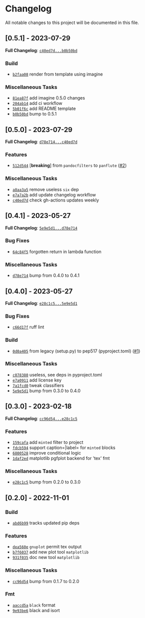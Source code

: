 # Changelog

All notable changes to this project will be documented in this file.

## [0.5.1] - 2023-07-29

**Full Changelog**: [`c40ed7d...b0b50bd`](https://github.com/andros21/imagine/compare/c40ed7da61aa516afcf8ed6756703db214975b9a...b0b50bdb8f4d447400069299ee588f105ce0841d)

### Build

- [`b2faa08`](https://github.com/andros21/imagine/commit/b2faa087558435a5ae4c8e4dad3327edc67a8cad) render from template using imagine

### Miscellaneous Tasks

- [`81ea87f`](https://github.com/andros21/imagine/commit/81ea87f1490e7a1328f8814f282aa2972fadfbb8) add imagine 0.5.0 changes
- [`204ab14`](https://github.com/andros21/imagine/commit/204ab14f1d7c698e1df435562198721e5bd9d69c) add ci workflow
- [`5b01f6c`](https://github.com/andros21/imagine/commit/5b01f6cfb7d69d9ef3b22d384731d6b5c3de9278) add README template
- [`b0b50bd`](https://github.com/andros21/imagine/commit/b0b50bdb8f4d447400069299ee588f105ce0841d) bump to 0.5.1

## [0.5.0] - 2023-07-29

**Full Changelog**: [`d78e714...c40ed7d`](https://github.com/andros21/imagine/compare/d78e714694abee2ed847b9885c2df65596a91740...c40ed7da61aa516afcf8ed6756703db214975b9a)

### Features

- [`512d544`](https://github.com/andros21/imagine/commit/512d54413c0c9a717d170c8dc35080ce579ad4f3) [**breaking**] from `pandocfilters` to `panflute` ([#2](https://github.com/andros21/imagine/issues/2))

### Miscellaneous Tasks

- [`a8aa3a5`](https://github.com/andros21/imagine/commit/a8aa3a59b886142fdfee4d731be642654d5abd39) remove useless `six` dep
- [`e7a7a2b`](https://github.com/andros21/imagine/commit/e7a7a2b4e9c2c1e7f3f0579f575fda6c09bdd636) add update changelog workflow
- [`c40ed7d`](https://github.com/andros21/imagine/commit/c40ed7da61aa516afcf8ed6756703db214975b9a) check gh-actions updates weekly

## [0.4.1] - 2023-05-27

**Full Changelog**: [`5e9e5d1...d78e714`](https://github.com/andros21/imagine/compare/5e9e5d10b6cf40b6b5ffed4ec9d44f53b35de149...d78e714694abee2ed847b9885c2df65596a91740)

### Bug Fixes

- [`64c84f5`](https://github.com/andros21/imagine/commit/64c84f54e3cd96c3dddc97eceeb559be8766313d) forgotten return in lambda function

### Miscellaneous Tasks

- [`d78e714`](https://github.com/andros21/imagine/commit/d78e714694abee2ed847b9885c2df65596a91740) bump from 0.4.0 to 0.4.1

## [0.4.0] - 2023-05-27

**Full Changelog**: [`e28c1c5...5e9e5d1`](https://github.com/andros21/imagine/compare/e28c1c5acbf9ff6333571b7b3a8bebd761621e78...5e9e5d10b6cf40b6b5ffed4ec9d44f53b35de149)

### Bug Fixes

- [`c66d17f`](https://github.com/andros21/imagine/commit/c66d17f43d5e5cc90c5bb88ca7329755b94f10cd) ruff lint

### Build

- [`0d0a405`](https://github.com/andros21/imagine/commit/0d0a405de07cc7366c93229fdd4cf829029a7907) from legacy (setup.py) to pep517 (pyproject.toml) ([#1](https://github.com/andros21/imagine/issues/1))

### Miscellaneous Tasks

- [`c078380`](https://github.com/andros21/imagine/commit/c0783806155883a6d412fd53c2494dc2ef05836d) useless, see deps in pyproject.toml
- [`e7a0911`](https://github.com/andros21/imagine/commit/e7a09112d4e496bcdb609108a9930d0d1db47654) add license key
- [`7a1fcd0`](https://github.com/andros21/imagine/commit/7a1fcd0890a9ee18ad65d56732912f256f82f2fb) tweak classifiers
- [`5e9e5d1`](https://github.com/andros21/imagine/commit/5e9e5d10b6cf40b6b5ffed4ec9d44f53b35de149) bump from 0.3.0 to 0.4.0

## [0.3.0] - 2023-02-18

**Full Changelog**: [`cc96d54...e28c1c5`](https://github.com/andros21/imagine/compare/cc96d54ff4df119182d60e0b51eb86ab9b5866b0...e28c1c5acbf9ff6333571b7b3a8bebd761621e78)

### Features

- [`159cafa`](https://github.com/andros21/imagine/commit/159cafa851a06964838b9a07fcf7ba81f4b812ef) add `minted` filter to project
- [`fdcb594`](https://github.com/andros21/imagine/commit/fdcb594e53b60f86578e7016995726ab2b989605) support caption=|label= for `minted` blocks
- [`6800528`](https://github.com/andros21/imagine/commit/68005281fadecc9bbe58d0426579fc238e2ff6fc) improve conditional logic
- [`1daf2ed`](https://github.com/andros21/imagine/commit/1daf2ed9a36f3d1ea402fe54d71d0d1f0093cde0) matplotlib pgfplot backend for 'tex' fmt

### Miscellaneous Tasks

- [`e28c1c5`](https://github.com/andros21/imagine/commit/e28c1c5acbf9ff6333571b7b3a8bebd761621e78) bump from 0.2.0 to 0.3.0

## [0.2.0] - 2022-11-01

### Build

- [`abd6b99`](https://github.com/andros21/imagine/commit/abd6b993f9f361c7565a37afb6c515cc6a985069) tracks updated pip deps

### Features

- [`dea560e`](https://github.com/andros21/imagine/commit/dea560e1da35b1590b07ad5bcdb08535199e61dd) `gnuplot` permit tex output
- [`b7f6037`](https://github.com/andros21/imagine/commit/b7f603730293637e53e681c042cf93ffd3eed2e2) add new plot tool `matplotlib`
- [`931f035`](https://github.com/andros21/imagine/commit/931f0357f5103d7ded7db008c7f43df0f3a6d2e4) doc new tool `matplotlib`

### Miscellaneous Tasks

- [`cc96d54`](https://github.com/andros21/imagine/commit/cc96d54ff4df119182d60e0b51eb86ab9b5866b0) bump from 0.1.7 to 0.2.0

### Fmt

- [`aaccd5a`](https://github.com/andros21/imagine/commit/aaccd5a27f4f25d2f640d9c1698360a9968d2157) `black` format
- [`9e93be6`](https://github.com/andros21/imagine/commit/9e93be65f84c66ccc55412c3dcbcea422b6e7fb1) black and isort

<!-- generated by git-cliff -->
